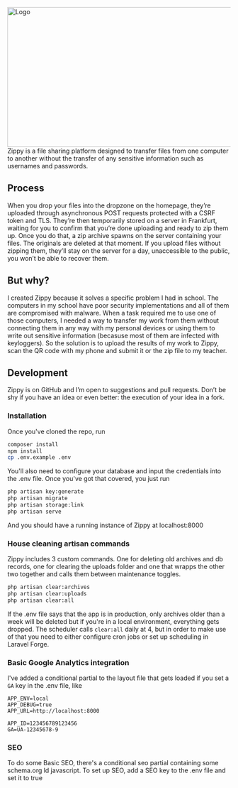 <a href="https://makeazip.com"><img src="https://makeazip.com/splash.jpg" alt="Logo" style="max-width:100%;" width="600" height="315"></a>
Zippy is a file sharing platform designed to transfer files from one computer to another without the transfer of any sensitive information such as usernames and passwords.
## Process
When you drop your files into the dropzone on the homepage, they’re uploaded through asynchronous POST requests protected with a CSRF token and TLS. They’re then temporarily stored on a server in Frankfurt, waiting for you to confirm that you’re done uploading and ready to zip them up. Once you do that, a zip archive spawns on the server containing your files. The originals are deleted at that moment. If you upload files without zipping them, they’ll stay on the server for a day, unaccessible to the public, you won’t be able to recover them.
## But why?
I created Zippy because it solves a specific problem I had in school. The computers in my school have poor security implementations and all of them are compromised with malware. When a task required me to use one of those computers, I needed a way to transfer my work from them without connecting them in any way with my personal devices or using them to write out sensitive information (becasuse most of them are infected with keyloggers). So the solution is to upload the results of my work to Zippy, scan the QR code with my phone and submit it or the zip file to my teacher.
## Development
Zippy is on GitHub and I’m open to suggestions and pull requests. Don’t be shy if you have an idea or even better: the execution of your idea in a fork.
### Installation
Once you've cloned the repo, run
```bash
composer install
npm install
cp .env.example .env
```
You'll also need to configure your database and input the credentials into the .env file. Once you've got that covered, you just run
```bash
php artisan key:generate
php artisan migrate
php artisan storage:link
php artisan serve
```
And you should have a running instance of Zippy at localhost:8000
### House cleaning artisan commands
Zippy includes 3 custom commands. One for deleting old archives and db records, one for clearing the uploads folder and one that wrapps the other two together and calls them between maintenance toggles.
```bash
php artisan clear:archives
php artisan clear:uploads
php artisan clear:all
```
If the .env file says that the app is in production, only archives older than a week will be deleted but if you're in a local environment, everything gets dropped.
The scheduler calls ```clear:all``` daily at 4, but in order to make use of that you need to either configure cron jobs or set up scheduling in Laravel Forge.
### Basic Google Analytics integration
I've added a conditional partial to the layout file that gets loaded if you set a ```GA``` key in the .env file, like
```
APP_ENV=local
APP_DEBUG=true
APP_URL=http://localhost:8000

APP_ID=123456789123456
GA=UA-12345678-9
```
### SEO
To do some Basic SEO, there's a conditional seo partial containing some schema.org ld javascript. To set up SEO, add a SEO key to the .env file and set it to true
